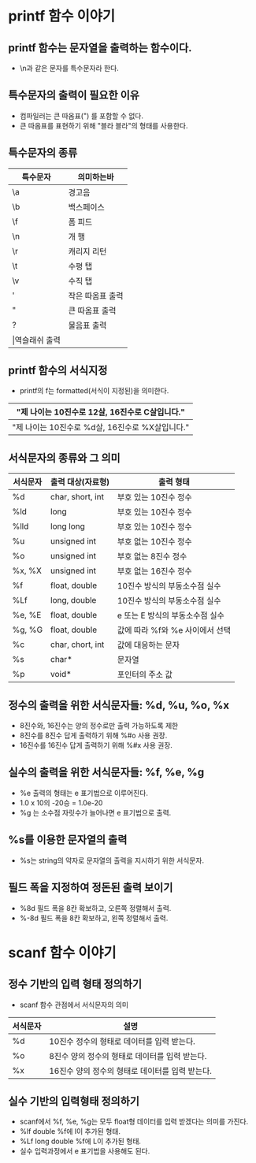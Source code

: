 # printf 함수 이야기
## printf 함수는 문자열을 출력하는 함수이다.
* \n과 같은 문자를 특수문자라 한다.

## 특수문자의 출력이 필요한 이유
* 컴파일러는 큰 따옴표(") 를 포함할 수 없다.
* 큰 따옴표를 표현하기 위해 \"블라 블라\"의 형태를 사용한다.

## 특수문자의 종류

|특수문자|의미하는바|
|--|--|
|\a|경고음|
|\b|백스페이스|
|\f|폼 피드|
|\n|개 행|
|\r|캐리지 리턴|
|\t|수평 탭|
|\v|수직 탭|
|\'|작은 따옴표 출력|
|\"|큰 따옴표 출력|
|\?|물음표 출력|
|\\|역슬래쉬 출력|

## printf 함수의 서식지정
* printf의 f는 formatted(서식이 지정된)을 의미한다.

|"제 나이는 10진수로 12살, 16진수로 C살입니다."|
|-|
|"제 나이는 10진수로 %d살, 16진수로 %X살입니다."|

## 서식문자의 종류와 그 의미

|서식문자|출력 대상(자료형)|출력 형태|
|-|-|-|
|%d|char, short, int|부호 있는 10진수 정수|
|%ld|long|부호 있는 10진수 정수|
|%lld|long long|부호 있는 10진수 정수|
|%u|unsigned int|부호 없는 10진수 정수|
|%o|unsigned int|부호 없는 8진수 정수|
|%x, %X|unsigned int|부호 없는 16진수 정수|
|%f|float, double|10진수 방식의 부동소수점 실수|
|%Lf|long, double|10진수 방식의 부동소수점 실수|
|%e, %E|float, double|e 또는 E 방식의 부동소수점 실수|
|%g, %G|float, double|값에 따라 %f와 %e 사이에서 선택|
|%c|char, chort, int|값에 대응하는 문자
|%s|char*|문자열|
|%p|void*|포인터의 주소 값|

## 정수의 출력을 위한 서식문자들: %d, %u, %o, %x
* 8진수와, 16진수는 양의 정수로만 출력 가능하도록 제한
* 8진수를 8진수 답게 출력하기 위해 %#o 사용 권장.
* 16진수를 16진수 답게 출력하기 위해 %#x 사용 권장.

## 실수의 출력을 위한 서식문자들: %f, %e, %g
* %e 출력의 형태는 e 표기법으로 이루어진다.
* 1.0 x 10의 -20승 = 1.0e-20
* %g 는 소수점 자릿수가 늘어나면 e 표기법으로 출력.

## %s를 이용한 문자열의 출력
* %s는 string의 약자로 문자열의 출력을 지시하기 위한 서식문자.

## 필드 폭을 지정하여 정돈된 출력 보이기
* %8d 필드 폭을 8칸 확보하고, 오른쪽 정렬해서 출력.
* %-8d 필드 폭을 8칸 확보하고, 왼쪽 정렬해서 출력.

# scanf 함수 이야기
## 정수 기반의 입력 형태 정의하기
* scanf 함수 관점에서 서식문자의 의미

|서식문자|설명|
|-|-|
|%d|10진수 정수의 형태로 데이터를 입력 받는다.|
|%o|8진수 양의 정수의 형태로 데이터를 입력 받는다.|
|%x|16진수 양의 정수의 형태로 데이터를 입력 받는다.|

## 실수 기반의 입력형태 정의하기
* scanf에서 %f, %e, %g는 모두 float형 데이터를 입력 받겠다는 의미를 가진다.
* %lf    double          %f에 l이 추가된 형태.
* %Lf    long double     %f에 L이 추가된 형태.
* 실수 입력과정에서 e 표기법을 사용해도 된다.


